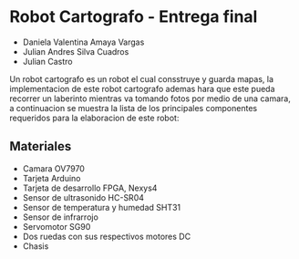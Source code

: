 # Robot Cartografo - Entrega final

- Daniela Valentina Amaya Vargas
- Julian Andres Silva Cuadros
- Julian Castro

Un robot cartografo es un robot el cual consstruye y guarda mapas, la implementacion de este robot cartografo ademas hara que este pueda recorrer un laberinto mientras va tomando fotos por medio de una camara, a continuacion se muestra la lista de los principales componentes requeridos para la elaboracion de este robot:

## Materiales
- Camara OV7970
- Tarjeta Arduino 
- Tarjeta de desarrollo FPGA, Nexys4
- Sensor de ultrasonido HC-SR04
- Sensor de temperatura y humedad SHT31
- Sensor de infrarrojo
- Servomotor SG90
- Dos ruedas con sus respectivos motores DC
- Chasis

